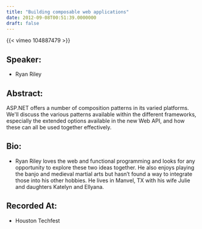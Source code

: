 ```yaml
---
title: "Building composable web applications"
date: 2012-09-08T00:51:39.0000000
draft: false
---
```


{{< vimeo 104887479 >}}

## Speaker:

 - Ryan Riley

## Abstract:

<p>ASP.NET offers a number of composition patterns in its varied platforms. We'll discuss the various patterns available within the different frameworks, especially the extended options available in the new Web API, and how these can all be used together effectively.</p>

## Bio:

 - <p>Ryan Riley loves the web and functional programming and looks for any opportunity to explore these two ideas together. He also enjoys playing the banjo and medieval martial arts but hasn’t found a way to integrate those into his other hobbies. He lives in Manvel, TX with his wife Julie and daughters Katelyn and Ellyana.</p>

## Recorded At:

 - Houston Techfest

